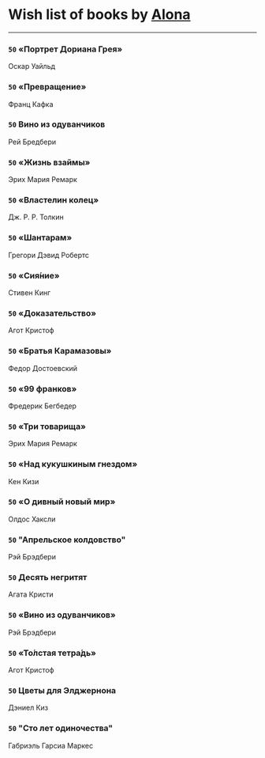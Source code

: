 # Wish list of books by [Alona](https://www.facebook.com/app_scoped_user_id/320700111602997/)
---

### `50` «Портрет Дориана Грея»
Оскар Уайльд

### `50` «Превращение»
Франц Кафка

### `50` Вино из одуванчиков
Рей Бредбери

### `50` «Жизнь взаймы»
Эрих Мария Ремарк

### `50` «Властелин колец»
Дж. Р. Р. Толкин

### `50` «Шантарам»
Грегори Дэвид Робертс

### `50` «Сия́ние»
Стивен Кинг

### `50` «Доказательство»
Агот Кристоф

### `50` «Братья Карамазовы»
Федор Достоевский

### `50` «99 франков»
Фредерик Бегбедер

### `50` «Три товарища»
Эрих Мария Ремарк

### `50` «Над кукушкиным гнездом»
Кен Кизи

### `50` «О дивный новый мир»
Олдос Хаксли

### `50` "Апрельское колдовство"
Рэй Брэдбери

### `50` Десять негритят
Агата Кристи

### `50` «Вино из одуванчиков»
Рэй Брэдбери

### `50` «То́лстая тетра́дь»
Агот Кристоф

### `50` Цветы для Элджернона
Дэниел Киз

### `50` "Сто лет одиночества"
Габриэль Гарсиа Маркес

